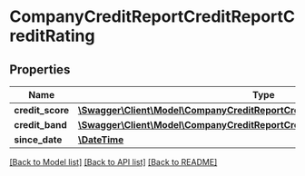 # CompanyCreditReportCreditReportCreditRating

## Properties
Name | Type | Description | Notes
------------ | ------------- | ------------- | -------------
**credit_score** | [**\Swagger\Client\Model\CompanyCreditReportCreditReportCreditRatingCreditScore**](CompanyCreditReportCreditReportCreditRatingCreditScore.md) |  | 
**credit_band** | [**\Swagger\Client\Model\CompanyCreditReportCreditReportCreditRatingCreditBand**](CompanyCreditReportCreditReportCreditRatingCreditBand.md) |  | 
**since_date** | [**\DateTime**](\DateTime.md) |  | 

[[Back to Model list]](../README.md#documentation-for-models) [[Back to API list]](../README.md#documentation-for-api-endpoints) [[Back to README]](../README.md)


